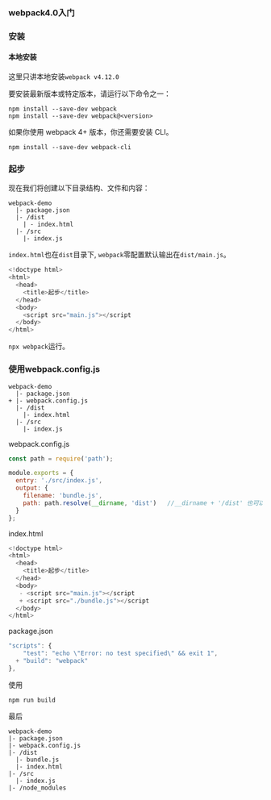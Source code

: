 ### webpack4.0入门

### 安装

#### 本地安装
这里只讲本地安装`webpack v4.12.0`

要安装最新版本或特定版本，请运行以下命令之一：
```node
npm install --save-dev webpack
npm install --save-dev webpack@<version>
```
如果你使用 webpack 4+ 版本，你还需要安装 CLI。
```node
npm install --save-dev webpack-cli
```

### 起步
现在我们将创建以下目录结构、文件和内容：
```
webpack-demo
  |- package.json
  |- /dist
    | - index.html
  |- /src
    |- index.js
```
`index.html`也在`dist`目录下, `webpack`零配置默认输出在`dist/main.js`。
```js
<!doctype html>
<html>
  <head>
    <title>起步</title>
  </head>
  <body>
    <script src="main.js"></script
  </body>
</html>
```
`npx webpack`运行。

### 使用webpack.config.js
```
webpack-demo
  |- package.json
+ |- webpack.config.js
  |- /dist
    |- index.html
  |- /src
    |- index.js
```
webpack.config.js
```js
const path = require('path');

module.exports = {
  entry: './src/index.js',
  output: {
    filename: 'bundle.js',
    path: path.resolve(__dirname, 'dist')   //__dirname + '/dist' 也可以
  }
};
```
index.html
```js
<!doctype html>
<html>
  <head>
    <title>起步</title>
  </head>
  <body>
   - <script src="main.js"></script
   + <script src="./bundle.js"></script
  </body>
</html>
```
package.json
```js
"scripts": {
    "test": "echo \"Error: no test specified\" && exit 1",
  + "build": "webpack"
},
```
使用
```node
npm run build
```
最后
```
webpack-demo
|- package.json
|- webpack.config.js
|- /dist
  |- bundle.js
  |- index.html
|- /src
  |- index.js
|- /node_modules
```